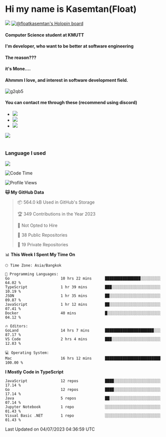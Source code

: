# Hi my name is Kasemtan(Float)
![](https://64.media.tumblr.com/9c2a8f831efe8da556ffbf89cebb52c9/b86c1ab833a37e32-93/s1280x1920/d000dc22f75df64be2bc150f5fa69c4f6df6bb07.gifv)
[![@floatkasemtan's Holopin board](https://holopin.me/floatkasemtan)](https://holopin.io/@floatkasemtan)
#### Computer Science student at KMUTT
#### I'm developer, who want to be better at software engineering
#### The reason???
#### it's Mone.... 
#### Ahmmm I love, and interest in software development field.
![g2qb5](https://user-images.githubusercontent.com/69688279/175812510-9235eaf7-72f7-40d3-b163-56efa9aa5c6b.gif)

#### You can contact me through these (recommend using discord)
- [![](https://img.shields.io/badge/Discord-5865F2?logo=Discord&logoColor=white)](https://discordapp.com/users/278155096225742848)
- [![](https://img.shields.io/badge/Facebook-1877F2?logo=facebook&logoColor=white)](https://www.facebook.com/float.teavasirichokchai/)
- [![](https://img.shields.io/badge/linkedin-0A66C2?logo=linkedin&logoColor=white)](https://www.linkedin.com/in/floatkasemtan/)

[![](https://github-readme-stats.vercel.app/api?username=FloatKasemtan&show_icons=true&theme=nightowl)]()
#
### Language I used
[![](https://github-readme-stats.vercel.app/api/top-langs/?username=FloatKasemtan&layout=compact&theme=nightowl)]()
<!--START_SECTION:waka-->
![Code Time](http://img.shields.io/badge/Code%20Time-1%2C164%20hrs%2018%20mins-blue)

![Profile Views](http://img.shields.io/badge/Profile%20Views-10-blue)

**🐱 My GitHub Data** 

> 📦 564.0 kB Used in GitHub's Storage 
 > 
> 🏆 349 Contributions in the Year 2023
 > 
> 🚫 Not Opted to Hire
 > 
> 📜 38 Public Repositories 
 > 
> 🔑 19 Private Repositories 
 > 
📊 **This Week I Spent My Time On** 

```text
🕑︎ Time Zone: Asia/Bangkok

💬 Programming Languages: 
Go                       10 hrs 22 mins      ████████████████░░░░░░░░░   64.02 % 
TypeScript               1 hr 39 mins        ███░░░░░░░░░░░░░░░░░░░░░░   10.19 % 
JSON                     1 hr 35 mins        ██░░░░░░░░░░░░░░░░░░░░░░░   09.87 % 
JavaScript               1 hr 12 mins        ██░░░░░░░░░░░░░░░░░░░░░░░   07.41 % 
Docker                   40 mins             █░░░░░░░░░░░░░░░░░░░░░░░░   04.12 % 

🔥 Editors: 
GoLand                   14 hrs 7 mins       ██████████████████████░░░   87.17 % 
VS Code                  2 hrs 4 mins        ███░░░░░░░░░░░░░░░░░░░░░░   12.83 % 

💻 Operating System: 
Mac                      16 hrs 12 mins      █████████████████████████   100.00 % 
```

**I Mostly Code in TypeScript** 

```text
JavaScript               12 repos            ████░░░░░░░░░░░░░░░░░░░░░   17.14 % 
Go                       12 repos            ████░░░░░░░░░░░░░░░░░░░░░   17.14 % 
Java                     5 repos             ██░░░░░░░░░░░░░░░░░░░░░░░   07.14 % 
Jupyter Notebook         1 repo              ░░░░░░░░░░░░░░░░░░░░░░░░░   01.43 % 
Visual Basic .NET        1 repo              ░░░░░░░░░░░░░░░░░░░░░░░░░   01.43 % 
```




 Last Updated on 04/07/2023 04:36:59 UTC
<!--END_SECTION:waka-->
<!--
**FloatKasemtan/FloatKasemtan** is a ✨ _special_ ✨ repository because its `README.md` (this file) appears on your GitHub profile.

Here are some ideas to get you started:

- 🔭 I’m currently working on ...
- 🌱 I’m currently learning ...
- 👯 I’m looking to collaborate on ...
- 🤔 I’m looking for help with ...
- 💬 Ask me about ...
- 📫 How to reach me: ...
- 😄 Pronouns: ...
- ⚡ Fun fact: ...
-->

